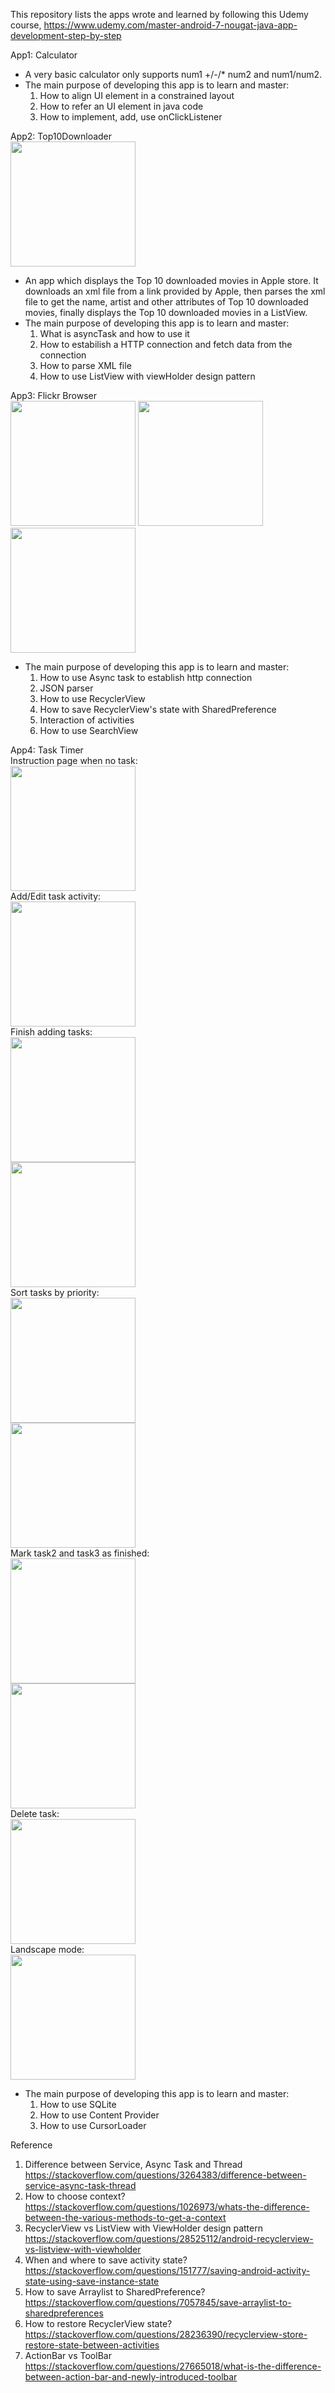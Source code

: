 This repository lists the apps wrote and learned by following this Udemy course, https://www.udemy.com/master-android-7-nougat-java-app-development-step-by-step

App1: Calculator  
- A very basic calculator only supports num1 +/-/* num2 and num1/num2. 
- The main purpose of developing this app is to learn and master:
  1. How to align UI element in a constrained layout 
  2. How to refer an UI element in java code
  3. How to implement, add, use onClickListener  
  
App2: Top10Downloader  
<img src="https://github.com/xzhang1234/Android/blob/master/Demo/Screenshot_1499553826.png" width="200"/>
- An app which displays the Top 10 downloaded movies in Apple store. It downloads an xml file from a link provided by Apple, then parses the xml file to get the name, artist and other attributes of Top 10 downloaded movies, finally displays the Top 10 downloaded movies in a ListView. 
- The main purpose of developing this app is to learn and master:  
  1. What is asyncTask and how to use it  
  2. How to estabilish a HTTP connection and fetch data from the connection
  3. How to parse XML file
  4. How to use ListView with viewHolder design pattern  
  
App3: Flickr Browser   
<img src="https://github.com/xzhang1234/Android/blob/master/Demo/Screenshot_1499552518.png" width="200"/>
<img src="https://github.com/xzhang1234/Android/blob/master/Demo/Screenshot_1499552930.png" width="200"/>
<img src="https://github.com/xzhang1234/Android/blob/master/Demo/Screenshot_1499552537.png" width="200"/>

- The main purpose of developing this app is to learn and master:  
  1. How to use Async task to establish http connection
  2. JSON parser
  3. How to use RecyclerView
  4. How to save RecyclerView's state with SharedPreference
  4. Interaction of activities
  5. How to use SearchView
  
App4: Task Timer  
Instruction page when no task:  
<img src="https://github.com/xzhang1234/Android/blob/master/Demo/task1.png" width="200"/>  
Add/Edit task activity:  
<img src="https://github.com/xzhang1234/Android/blob/master/Demo/task2.png" width="200"/>  
Finish adding tasks:  
<img src="https://github.com/xzhang1234/Android/blob/master/Demo/task3.png" width="200"/>  
<img src="https://github.com/xzhang1234/Android/blob/master/Demo/task4.png" width="200"/>  
Sort tasks by priority:  
<img src="https://github.com/xzhang1234/Android/blob/master/Demo/task5.png" width="200"/>  
<img src="https://github.com/xzhang1234/Android/blob/master/Demo/task6.png" width="200"/>  
Mark task2 and task3 as finished:     
<img src="https://github.com/xzhang1234/Android/blob/master/Demo/task8.png" width="200"/>  
<img src="https://github.com/xzhang1234/Android/blob/master/Demo/task9.png" width="200"/>  
Delete task:   
<img src="https://github.com/xzhang1234/Android/blob/master/Demo/task10.png" width="200"/>  
Landscape mode:  
<img src="https://github.com/xzhang1234/Android/blob/master/Demo/task11.png" height="200"/>  

- The main purpose of developing this app is to learn and master:  
  1. How to use SQLite
  2. How to use Content Provider
  3. How to use CursorLoader

Reference
1. Difference between Service, Async Task and Thread  
https://stackoverflow.com/questions/3264383/difference-between-service-async-task-thread   
2. How to choose context?  
https://stackoverflow.com/questions/1026973/whats-the-difference-between-the-various-methods-to-get-a-context
3. RecyclerView vs ListView with ViewHolder design pattern  
https://stackoverflow.com/questions/28525112/android-recyclerview-vs-listview-with-viewholder
4. When and where to save activity state?  
https://stackoverflow.com/questions/151777/saving-android-activity-state-using-save-instance-state
5. How to save Arraylist to SharedPreference?  
https://stackoverflow.com/questions/7057845/save-arraylist-to-sharedpreferences
6. How to restore RecyclerView state?  
https://stackoverflow.com/questions/28236390/recyclerview-store-restore-state-between-activities
7. ActionBar vs ToolBar  
https://stackoverflow.com/questions/27665018/what-is-the-difference-between-action-bar-and-newly-introduced-toolbar


  
 
  
